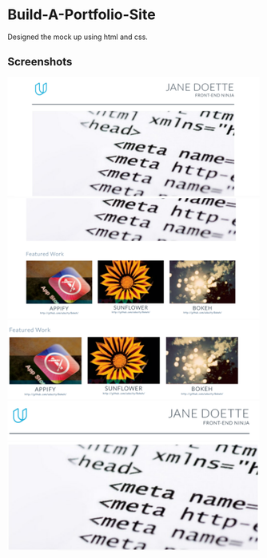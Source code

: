 # Build-A-Portfolio-Site
Designed  the mock up using html and css.

## Screenshots
<img src="https://github.com/GanaviJ/Build-A-Portfolio-Site/blob/master/Screenshots/Capture.PNG" alt="snap of portfolio">
<img src="https://github.com/GanaviJ/Build-A-Portfolio-Site/blob/master/Screenshots/Capture2.PNG" alt="snap of portfolio">
<img src="https://github.com/GanaviJ/Build-A-Portfolio-Site/blob/master/Screenshots/Capture3.PNG" alt="snap of portfolio">
<img src="https://github.com/GanaviJ/Build-A-Portfolio-Site/blob/master/Screenshots/Capture4.PNG" alt="snap of portfolio">
<img src="https://github.com/GanaviJ/Build-A-Portfolio-Site/blob/master/Screenshots/Capture5.PNG" alt="snap of portfolio">
